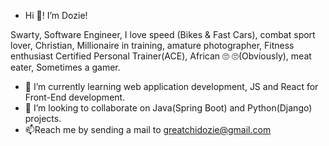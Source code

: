 -  Hi 👋! I’m Dozie!


Swarty, Software Engineer, I love speed (Bikes & Fast Cars), combat sport lover, Christian, Millionaire in training, 
amature photographer, Fitness enthusiast Certified Personal Trainer(ACE), African 🙄 🙄(Obviously), meat eater, Sometimes a gamer.

- 🌱 I’m currently learning web application development, JS and React for Front-End development.
- 💞️ I’m looking to collaborate on Java(Spring Boot) and Python(Django) projects.
- 📫Reach me by sending a mail to greatchidozie@gmail.com
 
<!---
⚡ Fun fact: 
CodaGott/CodaGott is a ✨ special ✨ repository because its `README.md` (this file) appears on your GitHub profile.
You can click the Preview link to take a look at your changes.
--->
